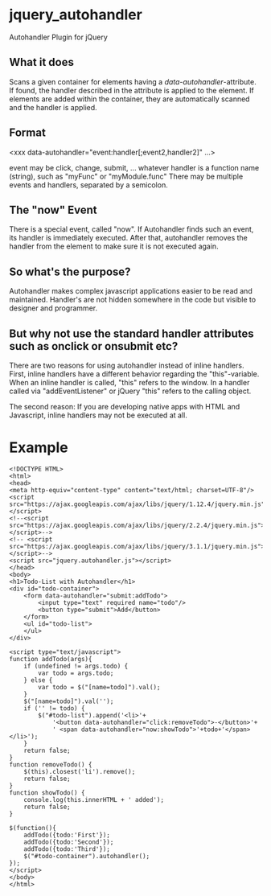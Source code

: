 # jquery_autohandler
Autohandler Plugin for jQuery

## What it does
Scans a given container for elements having a *data-autohandler*-attribute. If found, the handler described in the attribute is applied to the element. If elements are added within the container, they are automatically scanned and the handler is applied.

## Format
<xxx data-autohandler="event:handler[;event2,handler2]" ...>

event may be click, change, submit, ... whatever
handler is a function name (string), such as "myFunc" or "myModule.func"
There may be multiple events and handlers, separated by a semicolon.

## The "now" Event
There is a special event, called "now". If Autohandler finds such an event, its handler is immediately executed. After that, autohandler removes the handler from the element to make sure it is not executed again.

## So what's the purpose?
Autohandler makes complex javascript applications easier to be read and maintained. Handler's are not hidden somewhere in the code but visible to designer and programmer.

## But why not use the standard handler attributes such as onclick or onsubmit etc?
There are two reasons for using autohandler instead of inline handlers. First, inline handlers have a different behavior regarding the "this"-variable. When an inline handler is called, "this" refers to the window. In a handler called via "addEventListener" or jQuery "this" refers to the calling object.

The second reason: If you are developing native apps with HTML and Javascript, inline handlers may not be executed at all.

# Example
```
<!DOCTYPE HTML>
<html>
<head>
<meta http-equiv="content-type" content="text/html; charset=UTF-8"/>
<script src="https://ajax.googleapis.com/ajax/libs/jquery/1.12.4/jquery.min.js"></script>
<!--<script src="https://ajax.googleapis.com/ajax/libs/jquery/2.2.4/jquery.min.js"></script>-->
<!-- <script src="https://ajax.googleapis.com/ajax/libs/jquery/3.1.1/jquery.min.js"></script>-->
<script src="jquery.autohandler.js"></script>
</head>
<body>
<h1>Todo-List with Autohandler</h1>
<div id="todo-container">
    <form data-autohandler="submit:addTodo">
        <input type="text" required name="todo"/>
        <button type="submit">Add</button>
    </form>
    <ul id="todo-list">
    </ul>
</div>

<script type="text/javascript">
function addTodo(args){
    if (undefined != args.todo) {
        var todo = args.todo;
    } else {
        var todo = $("[name=todo]").val();
    }
    $("[name=todo]").val('');
    if ('' != todo) {
        $("#todo-list").append('<li>'+
            '<button data-autohandler="click:removeTodo">-</button>'+
            ' <span data-autohandler="now:showTodo">'+todo+'</span></li>');
    }
    return false;
}
function removeTodo() {
    $(this).closest('li').remove();
    return false;
}
function showTodo() {
    console.log(this.innerHTML + ' added');
    return false;
}

$(function(){
    addTodo({todo:'First'});
    addTodo({todo:'Second'});
    addTodo({todo:'Third'});
    $("#todo-container").autohandler();
});
</script>
</body>
</html>

```
